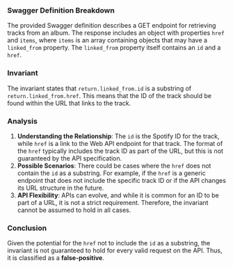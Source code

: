 ### Swagger Definition Breakdown
The provided Swagger definition describes a GET endpoint for retrieving tracks from an album. The response includes an object with properties `href` and `items`, where `items` is an array containing objects that may have a `linked_from` property. The `linked_from` property itself contains an `id` and a `href`.

### Invariant
The invariant states that `return.linked_from.id` is a substring of `return.linked_from.href`. This means that the ID of the track should be found within the URL that links to the track.

### Analysis
1. **Understanding the Relationship**: The `id` is the Spotify ID for the track, while `href` is a link to the Web API endpoint for that track. The format of the `href` typically includes the track ID as part of the URL, but this is not guaranteed by the API specification. 
2. **Possible Scenarios**: There could be cases where the `href` does not contain the `id` as a substring. For example, if the `href` is a generic endpoint that does not include the specific track ID or if the API changes its URL structure in the future.
3. **API Flexibility**: APIs can evolve, and while it is common for an ID to be part of a URL, it is not a strict requirement. Therefore, the invariant cannot be assumed to hold in all cases.

### Conclusion
Given the potential for the `href` not to include the `id` as a substring, the invariant is not guaranteed to hold for every valid request on the API. Thus, it is classified as a **false-positive**.
